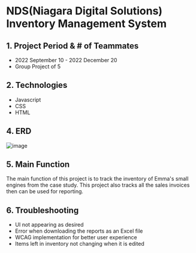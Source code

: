 # NDS(Niagara Digital Solutions) Inventory Management System
## 1. Project Period & # of Teammates
- 2022 September 10 - 2022 December 20
- Group Project of 5
  
## 2. Technologies
- Javascript
- CSS
- HTML

## 4. ERD

   
![image](https://github.com/kalex79126/NDS_Inventory_Management_System/assets/122379584/22243443-39f4-4304-a163-2d72b84a5e40)
     
## 5. Main Function
   The main function of this project is to track the inventory of Emma's small engines from the case study.
   This project also tracks all the sales invoices then can be used for reporting. 
   
## 6. Troubleshooting
- UI not appearing as desired
- Error when downloading the reports as an Excel file
- WCAG implementation for better user experience
- Items left in inventory not changing when it is edited
